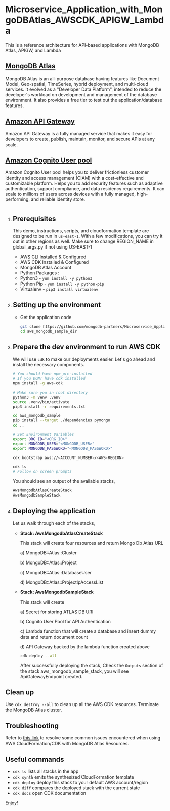 # Microservice_Application_with_MongoDBAtlas_AWSCDK_APIGW_Lambda
This is a reference architecture for API-based applications with MongoDB Atlas, APIGW, and Lambda

## [MongoDB Atlas](https://www.mongodb.com/atlas) 
MongoDB Atlas is an all-purpose database having features like Document Model, Geo-spatial, TimeSeries, hybrid deployment, and multi-cloud services.
It evolved as a "Developer Data Platform", intended to reduce the developer's workload on development and management of the database environment.
It also provides a free tier to test out the application/database features.

## [Amazon API Gateway](https://aws.amazon.com/api-gateway/)

Amazon API Gateway is a fully managed service that makes it easy for developers to create, publish, maintain, monitor, and secure APIs at any scale.

## [Amazon Cognito User pool](https://aws.amazon.com/pm/cognito)

Amazon Cognito User pool helps you to deliver frictionless customer identity and access management (CIAM) with a cost-effective and customizable platform. Helps you to add security features such as adaptive authentication, support compliance, and data residency requirements. It can scale to millions of users across devices with a fully managed, high-performing, and reliable identity store.
#


1.  ## Prerequisites

    This demo, instructions, scripts, and cloudformation template are designed to be run in `us-east-1`. With a few modifications, you can try it out in other regions as well. Make sure to change REGION_NAME in global_args.py if not using US-EAST-1

    -  AWS CLI Installed & Configured 
    -  AWS CDK Installed & Configured
    -  MongoDB Atlas Account 
    -  Python Packages :
      - Python3 - `yum install -y python3`
      - Python Pip - `yum install -y python-pip`
      - Virtualenv - `pip3 install virtualenv`

1.  ## Setting up the environment

    - Get the application code

      ```bash
      git clone https://github.com/mongodb-partners/Microservice_Application_with_MongoDBAtlas_AWSCDK_APIGW_Lambda.git
      cd aws_mongodb_sample_dir
      ```

1.  ## Prepare the dev environment to run AWS CDK

    We will use `cdk` to make our deployments easier. Let's go ahead and install the necessary components.

    ```bash
    # You should have npm pre-installed
    # If you DONT have cdk installed
    npm install -g aws-cdk

    # Make sure you in root directory
    python3 -m venv .venv
    source .venv/bin/activate
    pip3 install -r requirements.txt

    cd aws_mongodb_sample
	pip install --target ./dependencies pymongo
	cd ..

    # Set Environment Variables
    export ORG_ID="<ORG_ID>"
    export MONGODB_USER="<MONGODB_USER>"
    export MONGODB_PASSWORD="<MONGODB_PASSWORD>"

    cdk bootstrap aws://<ACCOUNT_NUMBER>/<AWS-REGION> 

    ```

    ```bash
    cdk ls
    # Follow on screen prompts
    ```

    You should see an output of the available stacks,

    ```bash
    AwsMongodbAtlasCreateStack
    AwsMongodbSampleStack
    ```

1.  ##  Deploying the application

    Let us walk through each of the stacks,

    - **Stack: AwsMongodbAtlasCreateStack**

      This stack will create four resources and return Mongo Db Atlas URL 

      a)	MongoDB::Atlas::Cluster
      
      b)	MongoDB::Atlas::Project
      
      c)	MongoDB::Atlas::DatabaseUser
      
      d)	MongoDB::Atlas::ProjectIpAccessList
      

    - **Stack: AwsMongodbSampleStack**

      This stack will create
      
      a)	Secret for storing ATLAS DB URI
      
      b)	Cognito User Pool for API Authentication
      
      c)	Lambda function that will create a database and insert dummy data and return document count
      
      d)	API Gateway backed by the lambda function created above
      


      ```bash
      cdk deploy --all
      ```

      After successfully deploying the stack, Check the `Outputs` section of the stack aws_mongodb_sample_stack, you will see ApiGatewayEndpoint created.

## **Clean up**

Use `cdk destroy --all` to clean up all the AWS CDK resources. 
Terminate the MongoDB Atlas cluster.

## Troubleshooting

Refer to [this link](https://github.com/mongodb/mongodbatlas-cloudformation-resources/tree/master#troubleshooting) to resolve some common issues encountered when using AWS CloudFormation/CDK with MongoDB Atlas Resources.



## Useful commands

 * `cdk ls`          lists all stacks in the app
 * `cdk synth`       emits the synthesized CloudFormation template
 * `cdk deploy`      deploy this stack to your default AWS account/region
 * `cdk diff`        compares the deployed stack with the current state
 * `cdk docs`        open CDK documentation

Enjoy!
